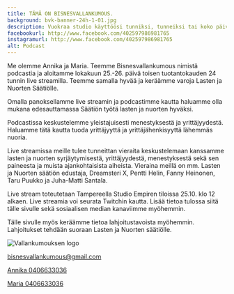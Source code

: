 ```yaml
---
title: TÄMÄ ON BISNESVALLANKUMOUS.
background: bvk-banner-24h-1-01.jpg
description: Vuokraa studio käyttöösi tunniksi, tunneiksi tai koko päiväksi! Samalla vuokrahinnalla saat käyttöösi tilat sekä laitteet.
facebookurl: http://www.facebook.com/402597986981765
instagramurl: http://www.facebook.com/402597986981765
alt: Podcast
---
```


Me olemme Annika ja Maria. Teemme Bisnesvallankumous nimistä podcastia ja aloitamme lokakuun 25.-26. päivä toisen tuotantokauden 24 tunnin live streamilla. Teemme samalla hyvää ja keräämme varoja Lasten ja Nuorten Säätiölle.

Omalla panoksellamme live streamin ja podcastimme kautta haluamme olla mukana edesauttamassa Säätiön työtä lasten ja nuorten hyväksi.

Podcastissa keskustelemme yleistajuisesti menestyksestä ja yrittäjyydestä. Haluamme tätä kautta tuoda yrittäjyyttä ja yrittäjähenkisyyttä lähemmäs nuoria.

Live streamissa meille tulee tunneittan vieraita keskustelemaan kanssamme lasten ja nuorten syrjäytymisestä, yrittäjyydestä, menestyksestä sekä sen paineesta  ja muista ajankohtaisista aiheista. Vieraina meillä on mm. Lasten ja Nuorten säätiön edustaja, Dreamsteri X,  Pentti Helin, Fanny Heinonen, Taru Puukko ja Juha-Matti Santala.

Live stream toteutetaan Tampereella Studio Empiren tiloissa 25.10. klo 12 alkaen. Live streamia voi seurata Twitchin kautta. Lisää tietoa tulossa siitä tälle sivulle sekä sosiaalisen median kanaviimme myöhemmin.

Tälle sivulle myös keräämme tietoa lahjoitustavoista myöhemmin. Lahjoitukset tehdään suoraan Lasten ja Nuorten säätiölle.


![Vallankumouksen logo](/uploads/bvk_uusi-logo-01.png "Vallankumouksen logo")

<a href="mailto:bisnesvallankumous@gmail.com">bisnesvallankumous@gmail.com</a>

<a href="tel:0406633036">Annika 0406633036</a>

<a href="tel:050 4350196">Maria 0406633036</a>

